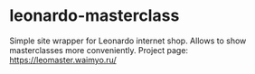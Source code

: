 # leonardo-masterclass
Simple site wrapper for Leonardo internet shop. Allows to show masterclasses more conveniently.
Project page: https://leomaster.waimyo.ru/
